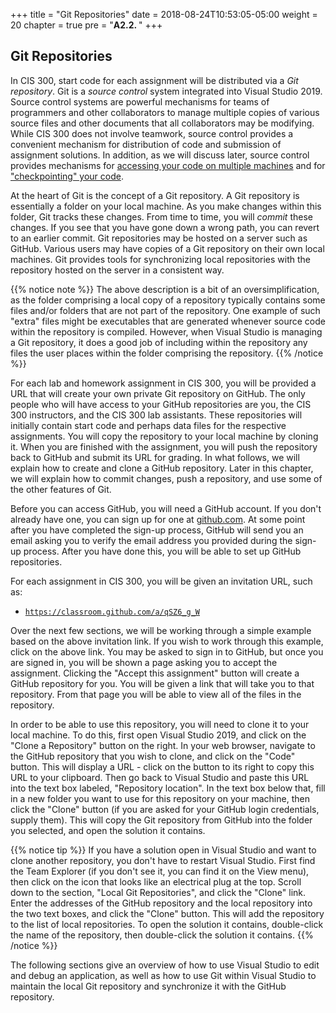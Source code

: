 +++
title = "Git Repositories"
date = 2018-08-24T10:53:05-05:00
weight = 20
chapter = true
pre = "<b>A2.2. </b>"
+++

## Git Repositories

In CIS 300, start code for each assignment will be distributed via a *Git repository*. Git is a *source control* system integrated into Visual Studio 2019. Source control systems are powerful mechanisms for teams of programmers and other collaborators to manage multiple copies of various source files and other documents that all collaborators may be modifying. While CIS 300 does not involve teamwork, source control provides a convenient mechanism for distribution of code and submission of assignment solutions. In addition, as we will discuss later, source control provides mechanisms for [accessing your code on multiple machines](/appendix/vs/multiple/) and for ["checkpointing" your code](/appendix/vs/checkpointing/).

At the heart of Git is the concept of a Git repository. A Git
repository is essentially a folder on your local machine. As you make
changes within this folder, Git tracks these changes. From time to
time, you will *commit* these changes. If you see that you have gone
down a wrong path, you can revert to an earlier commit. Git
repositories may be hosted on a server such as GitHub. Various users
may have copies of a Git repository on their own local machines. Git
provides tools for synchronizing local repositories with the
repository hosted on the server in a consistent way.

{{% notice note %}}
The above description is a bit of an oversimplification, as the folder
comprising a local copy of a repository typically contains some files
and/or folders that are not part of the repository. One example of
such "extra" files might be
executables that are generated whenever source code within the
repository is compiled. However, when Visual Studio is managing a Git
repository, it does a good job of including within the repository any
files the user 
places within the folder comprising the repository.
{{% /notice %}}

For each lab and homework assignment in CIS 300, you will be provided a URL that will create your own private Git repository on GitHub. The only people who will have access to your GitHub repositories are you, the CIS 300 instructors, and the CIS 300 lab assistants. These repositories will initially contain start code and perhaps data files for the respective assignments. You will copy the repository to your local machine by cloning it. When you are finished with the assignment, you will push the repository back to GitHub and submit its URL for grading. In what follows, we will explain how to create and clone a GitHub repository. Later in this chapter, we will explain how to commit changes, push a repository, and use some of the other features of Git.

Before you can access GitHub, you will need a GitHub account. If you don't already have one, you can sign up for one at [github.com](https://github.com). At some point after you have completed the sign-up process, GitHub will send you an email asking you to verify the email address you provided during the sign-up process. After you have done this, you will be able to set up GitHub repositories.

For each assignment in CIS 300, you will be given an invitation URL, such as:
- <a href=https://classroom.github.com/a/qSZ6_g_W target="_blank"> `https://classroom.github.com/a/qSZ6_g_W`</a>

Over the next few sections, we will be working through a simple example based on the above invitation link. If you wish to work through this example, click on the above link. You may be asked to sign in to GitHub, but once you are signed in, you will be shown a page asking you to accept the assignment. Clicking the "Accept this assignment" button will create a GitHub repository for you. You will be given a link that will take you to that repository. From that page you will be able to view all of the files in the repository.

In order to be able to use this repository, you will need to clone it
to your local machine. To do this, first open Visual Studio 2019, and
click on the "Clone a Repository" button on the right.  In your web
browser, navigate to the GitHub repository that you wish to clone, and
click on the "Code" button. This will display a URL - click on the
button to its right to copy this URL to your clipboard. Then go back
to Visual Studio and paste this URL into the text
box labeled, "Repository location". In the text box below that, fill
in a new folder you want to use for this repository on your machine,
then click the "Clone" button (if you are asked for your GitHub login
credentials, supply them). This will copy the Git repository from
GitHub into the folder you selected, and open the solution it contains.

{{% notice tip %}}
If you have a solution open in Visual Studio and want to clone another
repository, you don't have to restart Visual Studio. First find the
Team Explorer (if you don't see it, you can find it on the View menu),
then click on the icon that looks like an electrical plug at the
top. Scroll down to the section, "Local Git Repositories", and click
the "Clone" link. Enter the addresses of the GitHub repository and the
local repository into the two text boxes, and click the "Clone"
button. This will add the repository to the list of local
repositories. To open the solution it contains, double-click the name
of the repository, then double-click the solution it contains.
{{% /notice %}}

The following sections give an overview of how to use Visual Studio to edit and debug an application, as well as how to use Git within Visual Studio to maintain the local Git repository and synchronize it with the GitHub repository. 
